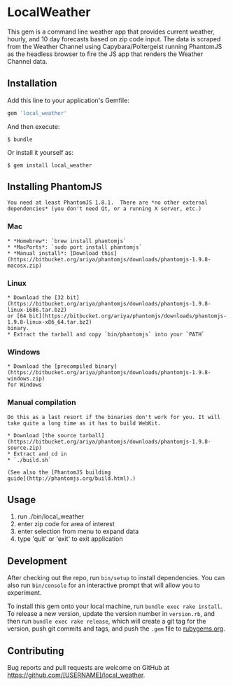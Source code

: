 # LocalWeather

This gem is a command line weather app that provides current weather, hourly, and 10 day forecasts based on zip code input. The data is scraped from the Weather Channel using Capybara/Poltergeist running PhantomJS as the headless browser to fire the JS app that renders the Weather Channel data.

## Installation

Add this line to your application's Gemfile:

```ruby
gem 'local_weather'
```

And then execute:

    $ bundle

Or install it yourself as:

    $ gem install local_weather

## Installing PhantomJS ##

    You need at least PhantomJS 1.8.1.  There are *no other external
    dependencies* (you don't need Qt, or a running X server, etc.)

### Mac ###

    * *Homebrew*: `brew install phantomjs`
    * *MacPorts*: `sudo port install phantomjs`
    * *Manual install*: [Download this](https://bitbucket.org/ariya/phantomjs/downloads/phantomjs-1.9.8-macosx.zip)

### Linux ###

    * Download the [32 bit](https://bitbucket.org/ariya/phantomjs/downloads/phantomjs-1.9.8-linux-i686.tar.bz2)
    or [64 bit](https://bitbucket.org/ariya/phantomjs/downloads/phantomjs-1.9.8-linux-x86_64.tar.bz2)
    binary.
    * Extract the tarball and copy `bin/phantomjs` into your `PATH`

### Windows ###
    * Download the [precompiled binary](https://bitbucket.org/ariya/phantomjs/downloads/phantomjs-1.9.8-windows.zip)
    for Windows

### Manual compilation ###

    Do this as a last resort if the binaries don't work for you. It will
    take quite a long time as it has to build WebKit.

    * Download [the source tarball](https://bitbucket.org/ariya/phantomjs/downloads/phantomjs-1.9.8-source.zip)
    * Extract and cd in
    * `./build.sh`

    (See also the [PhantomJS building
    guide](http://phantomjs.org/build.html).)

## Usage

1. run ./bin/local_weather
2. enter zip code for area of interest
3. enter selection from menu to expand data
4. type 'quit' or 'exit' to exit application

## Development

After checking out the repo, run `bin/setup` to install dependencies. You can also run `bin/console` for an interactive prompt that will allow you to experiment.

To install this gem onto your local machine, run `bundle exec rake install`. To release a new version, update the version number in `version.rb`, and then run `bundle exec rake release`, which will create a git tag for the version, push git commits and tags, and push the `.gem` file to [rubygems.org](https://rubygems.org).

## Contributing

Bug reports and pull requests are welcome on GitHub at https://github.com/[USERNAME]/local_weather.
